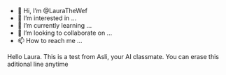 - 👋 Hi, I’m @LauraTheWef
- 👀 I’m interested in ...
- 🌱 I’m currently learning ...
- 💞️ I’m looking to collaborate on ...
- 📫 How to reach me ...

<!---
LauraTheWef/LauraTheWef is a ✨ special ✨ repository because its `README.md` (this file) appears on your GitHub profile.
You can click the Preview link to take a look at your changes.
--->
Hello Laura. This is a test from Asli, your AI classmate. You can erase this aditional line anytime 
